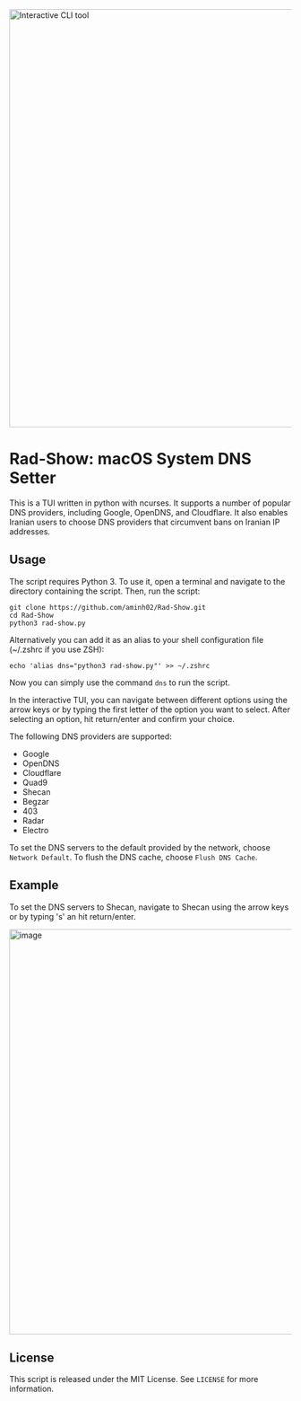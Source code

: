 
<img width="745" alt="Interactive CLI tool" src="https://github.com/aminh02/Rad-Show/assets/90900584/d49f3a8e-ce15-4048-9854-aa4be55c9b0f">


# Rad-Show: macOS System DNS Setter

This is a TUI written in python with ncurses. It supports a number of popular DNS providers, including Google, OpenDNS, and Cloudflare. It also enables Iranian users to choose DNS providers that circumvent bans on Iranian IP addresses.

## Usage

The script requires Python 3. To use it, open a terminal and navigate to the directory containing the script. Then, run the script:

```shell
git clone https://github.com/aminh02/Rad-Show.git
cd Rad-Show
python3 rad-show.py
```

Alternatively you can add it as an alias to your shell configuration file (~/.zshrc if you use ZSH):

```shell
echo 'alias dns="python3 rad-show.py"' >> ~/.zshrc
```

Now you can simply use the command `dns` to run the script.

In the interactive TUI, you can navigate between different options using the arrow keys or by typing the first letter of the option you want to select. After selecting an option, hit return/enter and confirm your choice.

The following DNS providers are supported:

- Google
- OpenDNS
- Cloudflare
- Quad9
- Shecan
- Begzar
- 403
- Radar
- Electro

To set the DNS servers to the default provided by the network, choose `Network Default`.
To flush the DNS cache, choose `Flush DNS Cache`.

## Example

To set the DNS servers to Shecan, navigate to Shecan using the arrow keys or by typing 's' an hit return/enter.

<img width="722" alt="image" src="https://github.com/aminh02/Rad-Show/assets/90900584/7909dfc0-490f-4c99-b056-0c71603a5d52">

## License

This script is released under the MIT License. See `LICENSE` for more information.
